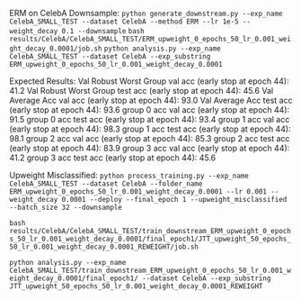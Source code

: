 ERM on CelebA Downsample:
`python generate_downstream.py --exp_name CelebA_SMALL_TEST --dataset CelebA --method ERM --lr 1e-5 --weight_decay 0.1 --downsample`
`bash results/CelebA/CelebA_SMALL_TEST/ERM_upweight_0_epochs_50_lr_0.001_weight_decay_0.0001/job.sh`
`python analysis.py --exp_name CelebA_SMALL_TEST --dataset CelebA --exp_substring ERM_upweight_0_epochs_50_lr_0.001_weight_decay_0.0001`

Expected Results:
Val Robust Worst Group val   acc (early stop at epoch 44): 41.2
Val Robust Worst Group test  acc (early stop at epoch 44): 45.6
Val Average Acc val   acc (early stop at epoch 44): 93.0
Val Average Acc test  acc (early stop at epoch 44): 93.6
group 0 acc val   acc (early stop at epoch 44): 91.5
group 0 acc test  acc (early stop at epoch 44): 93.4
group 1 acc val   acc (early stop at epoch 44): 98.3
group 1 acc test  acc (early stop at epoch 44): 98.1
group 2 acc val   acc (early stop at epoch 44): 85.3
group 2 acc test  acc (early stop at epoch 44): 83.9
group 3 acc val   acc (early stop at epoch 44): 41.2
group 3 acc test  acc (early stop at epoch 44): 45.6

Upweight Misclassified:
`python process_training.py --exp_name CelebA_SMALL_TEST --dataset CelebA --folder_name ERM_upweight_0_epochs_50_lr_0.001_weight_decay_0.0001 --lr 0.001 --weight_decay 0.0001 --deploy --final_epoch 1 --upweight_misclassified --batch_size 32 --downsample`

`bash results/CelebA/CelebA_SMALL_TEST/train_downstream_ERM_upweight_0_epochs_50_lr_0.001_weight_decay_0.0001/final_epoch1/JTT_upweight_50_epochs_50_lr_0.001_weight_decay_0.0001_REWEIGHT/job.sh`

`python analysis.py --exp_name CelebA_SMALL_TEST/train_downstream_ERM_upweight_0_epochs_50_lr_0.001_weight_decay_0.0001/final_epoch1/ --dataset CelebA --exp_substring JTT_upweight_50_epochs_50_lr_0.001_weight_decay_0.0001_REWEIGHT`
